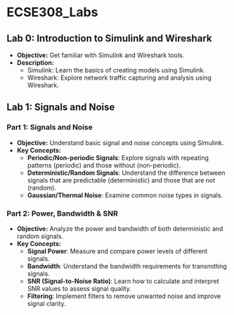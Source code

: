 # ECSE308_Labs

## Lab 0: Introduction to Simulink and Wireshark
- **Objective:** Get familiar with Simulink and Wireshark tools.
- **Description:**
  - Simulink: Learn the basics of creating models using Simulink.
  - Wireshark: Explore network traffic capturing and analysis using Wireshark.

## Lab 1: Signals and Noise
### Part 1: Signals and Noise
- **Objective:** Understand basic signal and noise concepts using Simulink.
- **Key Concepts:**
  - **Periodic/Non-periodic Signals**: Explore signals with repeating patterns (periodic) and those without (non-periodic).
  - **Deterministic/Random Signals**: Understand the difference between signals that are predictable (deterministic) and those that are not (random).
  - **Gaussian/Thermal Noise**: Examine common noise types in signals.

### Part 2: Power, Bandwidth & SNR
- **Objective:** Analyze the power and bandwidth of both deterministic and random signals.
- **Key Concepts:**
  - **Signal Power**: Measure and compare power levels of different signals.
  - **Bandwidth**: Understand the bandwidth requirements for transmitting signals.
  - **SNR (Signal-to-Noise Ratio)**: Learn how to calculate and interpret SNR values to assess signal quality.
  - **Filtering**: Implement filters to remove unwanted noise and improve signal clarity.
